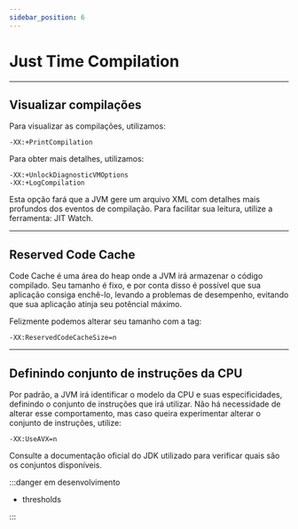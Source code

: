 ```yaml
---
sidebar_position: 6
---
```


# Just Time Compilation

---
## Visualizar compilações

Para visualizar as compilações, utilizamos:
```shell
-XX:+PrintCompilation
```

Para obter mais detalhes, utilizamos:
```shell
-XX:+UnlockDiagnosticVMOptions
-XX:+LogCompilation
```
Esta opção fará que a JVM gere um arquivo XML com detalhes mais profundos dos eventos de compilação. Para facilitar sua
leitura, utilize a ferramenta: JIT Watch.

---
## Reserved Code Cache

Code Cache é uma área do heap onde a JVM irá armazenar o código compilado. Seu tamanho é fixo, e por conta disso é possível
que sua aplicação consiga enchê-lo, levando a problemas de desempenho, evitando que sua aplicação atinja seu potêncial máximo.

Felizmente podemos alterar seu tamanho com a tag:
```shell
-XX:ReservedCodeCacheSize=n
```

---
## Definindo conjunto de instruções da CPU

Por padrão, a JVM irá identificar o modelo da CPU e suas especificidades, definindo o conjunto de instruções que irá utilizar.
Não há necessidade de alterar esse comportamento, mas caso queira experimentar alterar o conjunto de instruções, utilize:

```shell
-XX:UseAVX=n
```

Consulte a documentação oficial do JDK utilizado para verificar quais são os conjuntos disponíveis. 


:::danger em desenvolvimento

- thresholds

:::